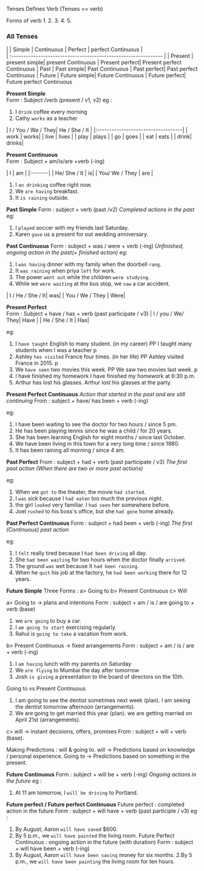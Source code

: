Tenses Defines Verb (Tenses == verb)

Forms of verb
1.
2.
3.
4.
5.

### All Tenses
|  | Simple | Continuous | Perfect | perfect Continuous |  
| :-------------------------------------------------------------- |
| Present   | present simple| present Continuous | Present perfect| Present perfect Continuous
| Past      | Past simple| Past Continuous | Past perfect| Past perfect Continuous
| Future    | Future simple| Future Continuous | Future perfect| Future perfect Continuous


**Present Simple**  
Form : Subject /verb (present / v1, v2)
eg :
1. I `drink` coffee every morning
2. Cathy `works` as a teacher

| I / You / We / They| He / She / It |
|:-----------------------------------|
| work | works|
| live | lives |
| play | plays |
| go   | goes  |
| eat  | eats  |
| drink| drinks|

**Present Continuous**  
Form : Subject + am/is/are +verb (-ing)    

| I | am |
|:-------|
| He/ She / It | is|
| You/ We / They | are |

1. I `an drinking` coffee right now.
2. We `are having` breakfast.
3. It `is raining` outside.

**Past Simple**
Form : subject + verb (past /v2)
_Completed actions in the past_
eg:
1. I `played` soccer with my friends last Saturday.
2. Karen `gave` us a present for out wedding anniversary.

**Past Continuous**
Form : subject + was / were + verb (-ing)
_Unfinished, ongoing action in the past(+ finished action)_
eg:
1. I `was having` dinner with my family when the doorbell `rang`.
2. It `was raining` when priya `left` for work.
3. The power `went out` while the children `were studying`.
4. While we `were waiting` at the bus stop, we `saw` a car accident.

| I / He / She / It| was|
| You / We / They | Were|

**Present Perfect**  
Form : Subject + have / has + verb (past participate / v3)
| I / you / We/ They| Have |
| He / She / It | Has|

eg:
1. I `have taught` English to many student. (in my career) PP
I taught many students when I was a teacher p
2. Ashley `has visited` France four times. (in her life) PP
Ashley visited France in 2015. p
3. We `have seen` two movies this week. PP
We saw two movies last week. p
4. I have finished my homework
I have finished my homework at 6:30 p.m.
5. Arthur has lost his glasses.
Arthur lost his glasses at the party.

**Present Perfect Continuous**
_Action that started in the past and are still continuing_
From : subject + have/ has been + verb (-ing)

eg:
1. I have been waiting to see the doctor for two hours / since 5 pm.
2. He has been playing tennis since he was a child / for 20 years.
3. She has been learning English for eight months / since last October.
4. We have been living in this town for a very long time / since 1980.
5. It has been raining all morning / since 4 am.

**Past Perfect**
From : subject + had + verb (past participate / v3)
_The first past action (When there are two or more past actions)_

eg:
1. When we `got to` the theater, the movie `had started`.
2. I `was` sick because I `had eaten` too much the previous night.
3. the girl `looked` very familiar. I `had seen` her somewhere before.
4. Joel `rushed` to his boss's office, but she `had gone` home already.

**Past Perfect Continuous**
Form : subject + had been + verb (-ing)
_The first (Continuous) past action_

eg:
1. I `felt` really tired because I `had been driving` all day.
2. She `had been waiting` for two hours when the doctor finally `arrived`.
3. The ground `was` wet because It `had been raining`.
4. When he `quit` his job at the factory, he `had been working` there for 12 years.

**Future Simple**
Three Forms :
a> Going to
b> Present Continuous
c> Will

a> Going to -> plans and intentions
Form : subject + am / is / are going to + verb (base)
1. we `are going` to buy a car.
2. I `am going to start` exercising regularly.
3. Rahul is `going to take` a vacation from work.

b> Present Continuous -> fixed arrangements
Form : subject + am / is / are + verb (-ing)
1. I `am having` lunch with my parents on Saturday
2. We `are flying` to Mumbai the day after tomorrow
3. Josh `is giving` a presentation to the board of directors on the 10th.

Going to vs Present Continuous
1. I am going to see the dentist sometimes next week (plan).
I am seeing the dentist tomorrow afternoon (arrangements).
2. We are going to get married this year (plan).
we are getting married on April 21st (arrangements).

 c> will -> instant decisions, offers, promises
 From : subject + will + verb (base).

 Making Predictions : will & going to.
 will -> Predictions based on knowledge / personal experience.
 Going to -> Predictions based on something in the present.

 **Future Continuous**
 Form : subject + will be + verb (-ing)
 _Ongoing actions in the future_
eg :
1. At 11 am tomorrow, I `will be driving` to Portland.

**Future perfect / Future perfect Continuous**
Future perfect : completed action in the future
Form : subject + will have + verb (past participle / v3)
eg :
1. By August, Aaron `will have saved` $600.
2. By 5 p.m., we `will have painted` the living room.
Future Perfect Continuous : ongoing action in the future (with duration)
Form : subject + will have been + verb (-ing)
1. By August, Aaron `will have been saving` money for six months.
2.By 5 p.m., we `will have been painting` the living room for ten hours.
